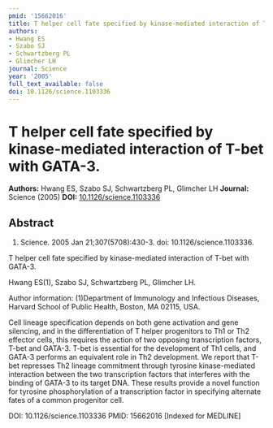 ```yaml
---
pmid: '15662016'
title: T helper cell fate specified by kinase-mediated interaction of T-bet with GATA-3.
authors:
- Hwang ES
- Szabo SJ
- Schwartzberg PL
- Glimcher LH
journal: Science
year: '2005'
full_text_available: false
doi: 10.1126/science.1103336
---
```


# T helper cell fate specified by kinase-mediated interaction of T-bet with GATA-3.
**Authors:** Hwang ES, Szabo SJ, Schwartzberg PL, Glimcher LH
**Journal:** Science (2005)
**DOI:** [10.1126/science.1103336](https://doi.org/10.1126/science.1103336)

## Abstract

1. Science. 2005 Jan 21;307(5708):430-3. doi: 10.1126/science.1103336.

T helper cell fate specified by kinase-mediated interaction of T-bet with 
GATA-3.

Hwang ES(1), Szabo SJ, Schwartzberg PL, Glimcher LH.

Author information:
(1)Department of Immunology and Infectious Diseases, Harvard School of Public 
Health, Boston, MA 02115, USA.

Cell lineage specification depends on both gene activation and gene silencing, 
and in the differentiation of T helper progenitors to Th1 or Th2 effector cells, 
this requires the action of two opposing transcription factors, T-bet and 
GATA-3. T-bet is essential for the development of Th1 cells, and GATA-3 performs 
an equivalent role in Th2 development. We report that T-bet represses Th2 
lineage commitment through tyrosine kinase-mediated interaction between the two 
transcription factors that interferes with the binding of GATA-3 to its target 
DNA. These results provide a novel function for tyrosine phosphorylation of a 
transcription factor in specifying alternate fates of a common progenitor cell.

DOI: 10.1126/science.1103336
PMID: 15662016 [Indexed for MEDLINE]
